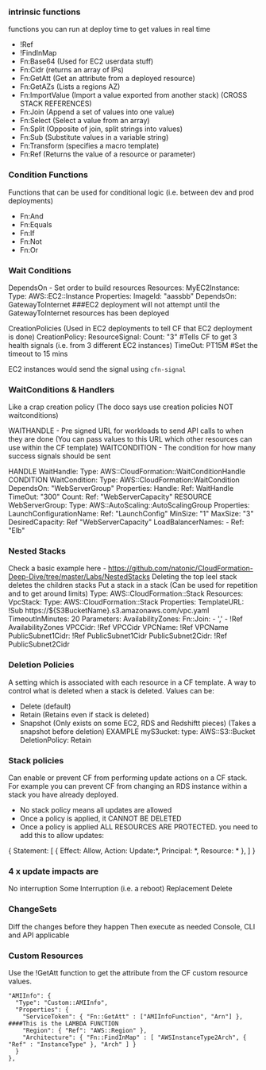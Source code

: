 ### intrinsic functions ###
functions you can run at deploy time to get values in real time
- !Ref
- !FindInMap
- Fn:Base64 (Used for EC2 userdata stuff)
- Fn:Cidr (returns an array of IPs)
- Fn:GetAtt (Get an attribute from a deployed resource)
- Fn:GetAZs (Lists a regions AZ)
- Fn:ImportValue (Import a value exported from another stack) (CROSS STACK REFERENCES)
- Fn:Join (Append a set of values into one value)
- Fn:Select (Select a value from an array)
- Fn:Split (Opposite of join, split strings into values)
- Fn:Sub (Substitute values in a variable string)
- Fn:Transform (specifies a macro template)
- Fn:Ref (Returns the value of a resource or parameter)

### Condition Functions ###
Functions that can be used for conditional logic (i.e. between dev and prod deployments)
- Fn:And
- Fn:Equals
- Fn:If
- Fn:Not
- Fn:Or

### Wait Conditions ###
DependsOn - Set order to build resources
Resources:
  MyEC2Instance:
    Type: AWS::EC2::Instance
    Properties:
      ImageId: "aassbb"
    DependsOn: GatewayToInternet ###EC2 deployment will not attempt until the GatewayToInternet resources has been deployed

CreationPolicies (Used in EC2 deployments to tell CF that EC2 deployment is done)
CreationPolicy:
  ResourceSignal:
    Count: "3" #Tells CF to get 3 health signals (i.e. from 3 different EC2 instances)
    TimeOut: PT15M #Set the timeout to 15 mins

EC2 instances would send the signal using ```cfn-signal```

### WaitConditions & Handlers ###
Like a crap creation policy (The doco says use creation policies NOT waitconditions)

WAITHANDLE - Pre signed URL for workloads to send API calls to when they are done (You can pass values to this URL which other resources can use within the CF template)
WAITCONDITION - The condition for how many success signals should be sent

HANDLE 
WaitHandle:
  Type: AWS::CloudFormation::WaitConditionHandle
CONDITION
WaitCondition:
  Type: AWS::CloudFormation:WaitCondition
  DependsOn: "WebServerGroup"
  Properties:
    Handle: 
      Ref: WaitHandle
    TimeOut: "300"
    Count: 
      Ref: "WebServerCapacity"
RESOURCE
WebServerGroup:
  Type: AWS::AutoScaling::AutoScalingGroup
  Properties:
    LaunchConfigurationName:
      Ref: "LaunchConfig"
    MinSize: "1"
    MaxSize: "3"
    DesiredCapacity:
      Ref "WebServerCapacity"
    LoadBalancerNames:
      -
        Ref: "Elb"

### Nested Stacks ###
Check a basic example here - https://github.com/natonic/CloudFormation-Deep-Dive/tree/master/Labs/NestedStacks
Deleting the top leel stack deletes the children stacks
Put a stack in a stack (Can be used for repetition and to get around limits)
Type: AWS::CloudFormation::Stack
Resources:
  VpcStack:
    Type: AWS::CloudFormation::Stack
    Properties:
      TemplateURL: !Sub https://${S3BucketName}.s3.amazonaws.com/vpc.yaml
      TimeoutInMinutes: 20
      Parameters:
        AvailabilityZones:
          Fn::Join:
            - ','
            - !Ref AvailabilityZones
        VPCCidr: !Ref VPCCidr
        VPCName: !Ref VPCName
        PublicSubnet1Cidr: !Ref PublicSubnet1Cidr
        PublicSubnet2Cidr: !Ref PublicSubnet2Cidr

### Deletion Policies ###
A setting which is associated with each resource in a CF template. A way to control what is deleted when a stack is deleted.
Values can be:
- Delete (default)
- Retain (Retains even if stack is deleted)
- Snapshot (Only exists on some EC2, RDS and Redshiftt pieces) (Takes a snapshot before deletion)
EXAMPLE
myS3ucket:
  type: AWS::S3::Bucket
  DeletionPolicy: Retain

### Stack policies ###
Can enable or prevent CF from performing update actions on a CF stack. For example you can prevent CF from changing an RDS instance within a stack you have already deployed.
- No stack policy means all updates are allowed
- Once a policy is applied, it CANNOT BE DELETED
- Once a policy is applied ALL RESOURCES ARE PROTECTED. you need to add this to allow updates:

{
    Statement: [
        {
            Effect: Allow,
            Action: Update:*,
            Principal: *,
            Resource: *
        },
    ]
}

### 4 x update impacts are ###
No interruption
Some Interruption (i.e. a reboot)
Replacement 
Delete

### ChangeSets ###
Diff the changes before they happen
Then execute as needed
Console, CLI and API applicable

### Custom Resources ###
Use the !GetAtt function to get the attribute from the CF custom resource values.

    "AMIInfo": {
      "Type": "Custom::AMIInfo",
      "Properties": {
        "ServiceToken": { "Fn::GetAtt" : ["AMIInfoFunction", "Arn"] }, ####This is the LAMBDA FUNCTION
        "Region": { "Ref": "AWS::Region" },
        "Architecture": { "Fn::FindInMap" : [ "AWSInstanceType2Arch", { "Ref" : "InstanceType" }, "Arch" ] }
      }
    },

